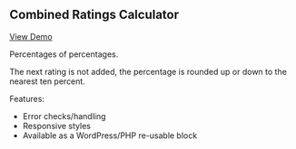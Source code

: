 ## Combined Ratings Calculator

<a href="https://brandonwingerair.github.io/matrix-multi-calculator-js/" target="_blank">View Demo</a>

Percentages of percentages.

The next rating is not added, the percentage is rounded up or down to the nearest ten percent.

Features:
* Error checks/handling
* Responsive styles
* Available as a WordPress/PHP re-usable block

